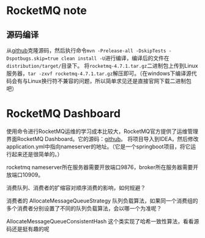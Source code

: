 # RocketMQ note

## 源码编译

从[github](https://github.com/apache/rocketmq)克隆源码，然后执行命令`mvn -Prelease-all -DskipTests -Dspotbugs.skip=true clean install -U`进行编译，编译后的文件在`distribution/target/`目录下。
将`rocketmq-4.7.1.tar.gz`二进制包上传到Linux服务器，`tar -zxvf rocketmq-4.7.1.tar.gz`解压即可。（在windows下编译源代码会有与Linux换行符不兼容的问题，所以简单求见还是直接官网下载二进制包吧）

# RocketMQ Dashboard

使用命令进行RocketMQ运维的学习成本比较大，RocketMQ官方提供了运维管理界面RocketMQ Dashboard。它的源码：[github](https://github.com/apache/rocketmq-dashboard)。
将项目导入到IDEA，然后修改application.yml中指向nameserver的地址。（它是一个springboot项目，将它运行起来还是很简单的。）

rocketmq nameserver所在服务器需要开放端口9876，broker所在服务器需要开放端口10909。

消费队列、消费者的扩缩容对顺序消费的影响，如何规避？

消费者的 AllocateMessageQueueStrategy 队列负载算法，如果同一个消费组的多个消费者分别设置了不同的队列负载算法，会以哪一个为准呢？


AllocateMessageQueueConsistentHash 这个类实现了哈希一致性算法，看看源码还是挺有趣的呢






